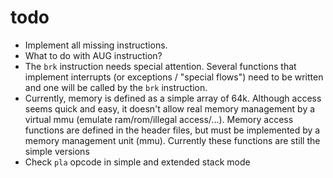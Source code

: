 # todo
- Implement all missing instructions.
- What to do with AUG instruction?
- The ````brk```` instruction needs special attention. Several functions that implement interrupts (or exceptions / "special flows") need to be written and one will be called by the ````brk```` instruction.
- Currently, memory is defined as a simple array of 64k. Although access seems quick and easy, it doesn't allow real memory management by a virtual mmu (emulate ram/rom/illegal access/...). Memory access functions are defined in the header files,  but must be implemented by a memory management unit (mmu). Currently these functions are still the simple versions
- Check ````pla```` opcode in simple and extended stack mode